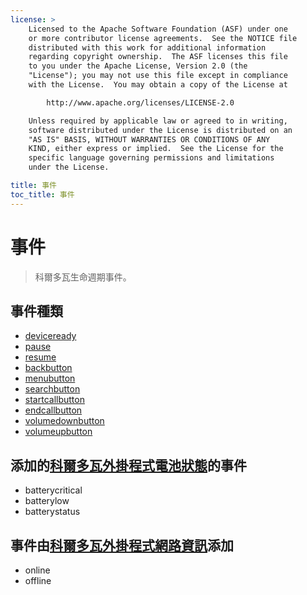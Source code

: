 ```yaml
---
license: >
    Licensed to the Apache Software Foundation (ASF) under one
    or more contributor license agreements.  See the NOTICE file
    distributed with this work for additional information
    regarding copyright ownership.  The ASF licenses this file
    to you under the Apache License, Version 2.0 (the
    "License"); you may not use this file except in compliance
    with the License.  You may obtain a copy of the License at

        http://www.apache.org/licenses/LICENSE-2.0

    Unless required by applicable law or agreed to in writing,
    software distributed under the License is distributed on an
    "AS IS" BASIS, WITHOUT WARRANTIES OR CONDITIONS OF ANY
    KIND, either express or implied.  See the License for the
    specific language governing permissions and limitations
    under the License.

title: 事件
toc_title: 事件
---
```


# 事件

> 科爾多瓦生命週期事件。

## 事件種類

*   [deviceready](events.deviceready.html)
*   [pause](events.pause.html)
*   [resume](events.resume.html)
*   [backbutton](events.backbutton.html)
*   [menubutton](events.menubutton.html)
*   [searchbutton](events.searchbutton.html)
*   [startcallbutton](events.startcallbutton.html)
*   [endcallbutton](events.endcallbutton.html)
*   [volumedownbutton](events.volumedownbutton.html)
*   [volumeupbutton](events.volumeupbutton.html)

## 添加的[科爾多瓦外掛程式電池狀態][1]的事件

 [1]: https://github.com/apache/cordova-plugin-battery-status/blob/master/README.md

*   batterycritical
*   batterylow
*   batterystatus

## 事件由[科爾多瓦外掛程式網路資訊][2]添加

 [2]: https://github.com/apache/cordova-plugin-network-information/blob/master/README.md

*   online
*   offline